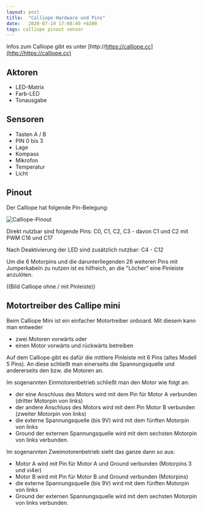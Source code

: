 ```yaml
---
layout: post
title:  "Calliope Hardware und Pins"
date:   2020-07-19 17:08:49 +0200
tags: calliope pinout sensor
---
```


Infos zum Calliope gibt es unter [http://https://calliope.cc](http://https://calliope.cc)

## Aktoren

* LED-Matrix
* Farb-LED
* Tonausgabe

## Sensoren
* Tasten A / B
* PIN 0 bis 3
* Lage
* Kompass
* Mikrofon
* Temperatur
* Licht

## Pinout

Der Calliope hat folgende Pin-Belegung:

![Calliope-Pinout](https://calliope-mini.github.io/assets/v10/img/Calliope_mini_1.3_pinout_fin.jpg)

Direkt nutzbar sind folgende Pins:
C0, C1, C2, C3 - davon C1 und C2 mit PWM
C16 und C17

Nach Deaktivierung der LED  sind zusätzlich nutzbar:
C4 - C12

Um die 6 Motorpins und die darunterliegenden 26 weiteren Pins mit Jumperkabeln zu nutzen ist es hilfreich, an die "Löcher" eine Pinleiste anzulöten.

((Bild Calliope ohne / mit Pinleiste))

## Motortreiber des Callipe mini

Beim Calliope Mini ist ein einfacher Motortreiber onboard. Mit diesem kann man entweder
* zwei Motoren vorwärts oder
* einen Motor vorwärts und rückwärts betreiben

Auf dem Calliope gibt es dafür die mittlere Pinleiste mit 6 Pins (altes Modell 5 Pins). An diese schließt man einerseits die Spannungsquelle und andererseits den bzw. die Motoren an.

Im sogenannten Einmotorenbetrieb schließt man den Motor wie folgt an:
* der eine Anschluss des Motors wird mit dem Pin für Motor A verbunden (dritter Motorpin von links)
* der andere Anschluss des Motors wird mit dem Pin Motor B verbunden (zweiter Motorpin von links)
* die externe Spannungsquelle (bis 9V) wird mit dem fünften Motorpin von links
* Ground der externen Spannungsquelle wird mit dem sechsten Motorpin von links verbunden.

Im sogenannten Zweimotorenbetrieb sieht das ganze dann so aus:
* Motor A wird mit Pin für Motor A und Ground verbunden (Motorpins 3 und vi4er)
* Motor B wird mit Pin für Motor B und Ground verbunden (Motorpins)
* die externe Spannungsquelle (bis 9V) wird mit dem fünften Motorpin von links
* Ground der externen Spannungsquelle wird mit dem sechsten Motorpin von links verbunden.
